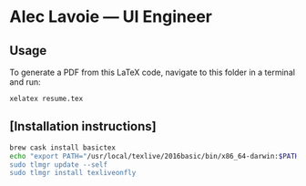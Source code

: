 # Alec Lavoie — UI Engineer

## Usage
To generate a PDF from this LaTeX code, navigate to this folder in a terminal and run:

    xelatex resume.tex

## [Installation instructions]
```bash
brew cask install basictex
echo "export PATH="/usr/local/texlive/2016basic/bin/x86_64-darwin:$PATH" >> ~/.bash_profile
sudo tlmgr update --self
sudo tlmgr install texliveonfly
```
